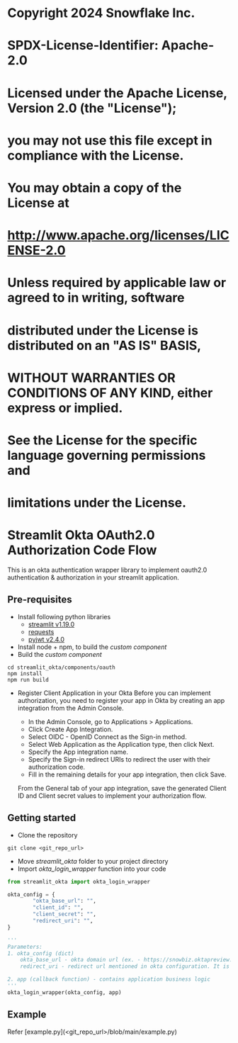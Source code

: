 # Copyright 2024 Snowflake Inc. 
# SPDX-License-Identifier: Apache-2.0

# Licensed under the Apache License, Version 2.0 (the "License");
# you may not use this file except in compliance with the License.
# You may obtain a copy of the License at

# http://www.apache.org/licenses/LICENSE-2.0

# Unless required by applicable law or agreed to in writing, software
# distributed under the License is distributed on an "AS IS" BASIS,
# WITHOUT WARRANTIES OR CONDITIONS OF ANY KIND, either express or implied.
# See the License for the specific language governing permissions and
# limitations under the License.

# Streamlit Okta OAuth2.0 Authorization Code Flow
This is an okta authentication wrapper library to implement oauth2.0 authentication & authorization in your streamlit application.

## Pre-requisites
- Install following python libraries
  - [streamlit v1.19.0](https://docs.streamlit.io/library/get-started/installation)
  - [requests ](https://anaconda.org/anaconda/requests)  
  - [pyjwt v2.4.0](https://anaconda.org/conda-forge/pyjwt)
- Install node + npm, to build the _custom component_
- Build the _custom component_
 ```
cd streamlit_okta/components/oauth
npm install 
npm run build
```
- Register Client Application in your Okta
    Before you can implement authorization, you need to register your app in Okta by creating an app integration from the Admin Console.
    - In the Admin Console, go to Applications > Applications.
    - Click Create App Integration.
    - Select OIDC - OpenID Connect as the Sign-in method.
    - Select Web Application as the Application type, then click Next.
    - Specify the App integration name.
    - Specify the Sign-in redirect URIs to redirect the user with their authorization code.
    - Fill in the remaining details for your app integration, then click Save.
    
    From the General tab of your app integration, save the generated Client ID and Client secret values to implement your authorization flow.


## Getting started
- Clone the repository
```
git clone <git_repo_url>
```
- Move _streamlit_okta_ folder to your project directory
- Import _okta_login_wrapper_ function into your code
```python
from streamlit_okta import okta_login_wrapper

okta_config = {
        "okta_base_url": "",
        "client_id": "",
        "client_secret": "",
        "redirect_uri": "",
}

'''
Parameters: 
1. okta_config (dict)
    okta_base_url - okta domain url (ex. - https://snowbiz.oktapreview.com/oauth2/v1)
    redirect_uri - redirect url mentioned in okta configuration. It is same as streamlit url (in case of local machine - http://localhost:8501)

2. app (callback function) - contains application business logic
''' 
okta_login_wrapper(okta_config, app)
```

## Example
Refer  [example.py](<git_repo_url>/blob/main/example.py) 

